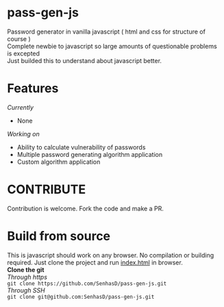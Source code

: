 # pass-gen-js
Password generator in vanilla javascript ( html and css for structure of course )<br>
Complete newbie to javascript so large amounts of questionable problems is excepted<br>
Just builded this to understand about javascript better.

# Features

_Currently_

- None

_Working on_

- Ability to calculate vulnerability of passwords
- Multiple password generating algorithm application
- Custom algorithm application

# CONTRIBUTE
Contribution is welcome. Fork the code and make a PR.

# Build from source
This is javascript should work on any browser. No compilation or building required. Just clone the project and run [index.html](https://github.com/SenhasD/pass-gen-js/blob/master/source/index.html) in browser.<br>
__Clone the git__<br>
_Through https_<br>
```git clone https://github.com/SenhasD/pass-gen-js.git```<br> 
_Through SSH_<br>
```git clone git@github.com:SenhasD/pass-gen-js.git```
